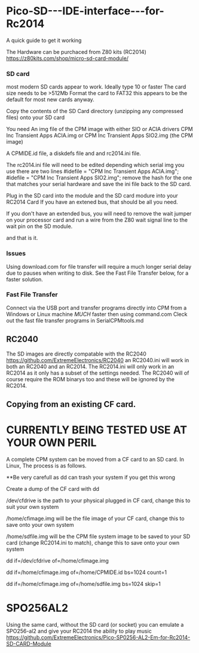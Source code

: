 # Pico-SD---IDE-interface---for-Rc2014

A quick guide to get it working

The Hardware can be purchaced from Z80 kits (RC2014) https://z80kits.com/shop/micro-sd-card-module/

### SD card
most modern SD cards appear to work. Ideally type 10 or faster
The card size needs to be >512Mb
Format the card to FAT32 this appears to be the default for most new cards anyway. 

Copy the contents of the SD Card directory (unzipping any compressed files) onto your SD card

You need 
An img file of the CPM image with either SIO or ACIA drivers
CPM Inc Transient Apps ACIA.img or CPM Inc Transient Apps SIO2.img (the CPM image)

A CPMIDE.id file, a diskdefs file and and rc2014.ini file.

The rc2014.ini file will need to be edited depending which serial img you use there are two lines
#idefile = "CPM Inc Transient Apps ACIA.img";
#idefile = "CPM Inc Transient Apps SIO2.img";
remove the hash for the one that matches your serial hardware and save the ini file back to the SD card.

Plug in the SD card into the module and the SD card modure into your RC2014 Card
If you have an extened bus, that should be all you need. 

If you don't have an extended bus, you will need to remove the wait jumper on your processor card and
run a wire from the Z80 wait signal line to the wait pin on the SD module.

and that is it. 

### Issues ###

Using download.com for file transfer will require a much longer serial delay due to pauses when writing to disk. See the Fast File Transfer below, for a faster solution.

### Fast File Transfer

Connect via the USB port and transfer programs directly into CPM from a Windows or Linux machine _MUCH_ faster then using command.com
Cleck out the fast file transfer programs in  SerialCPMtools.md 

## RC2040
The SD images are directly compatable with the RC2040 https://github.com/ExtremeElectronics/RC2040 an RC2040.ini will work in both an RC2040 and an RC2014. The RC2014.ini will only work in an RC2014 as it only has a subset of the settings needed. The RC2040 will of course require the ROM binarys too and these will be ignored by the RC2014.

## Copying from an existing CF card. 

# CURRENTLY BEING TESTED USE AT YOUR OWN PERIL

A complete CPM system can be moved from a CF card to an SD card. In Linux, The process is as follows. 

**Be very carefull as dd can trash your system if you get this wrong

Create a dump of the CF card with dd 

/dev/cfdrive is the path to your physical plugged in CF card, change this to suit your own system

/home/cfimage.img will be the file image of your CF card, change this to save onto your own system

/home/sdfile.img will be the CPM file system image to be saved to your SD card (change RC2014.ini to match), change this to save onto your own system

dd if=/dev/cfdrive of=/home/cfimage.img

dd if=/home/cfimage.img of=/home/CPMIDE.id bs=1024 count=1

dd if=/home/cfimage.img of=/home/sdfile.img bs=1024 skip=1

# SPO256AL2
Using the same card, without the SD card (or socket) you can emulate a SPO256-al2 and give your RC2014 the ability to play music
https://github.com/ExtremeElectronics/Pico-SP0256-AL2-Em-for-Rc2014-SD-CARD-Module


